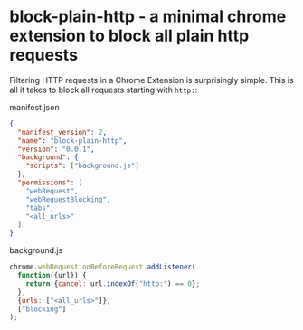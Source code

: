 # block-plain-http - a minimal chrome extension to block all plain http requests

Filtering HTTP requests in a Chrome Extension is surprisingly simple. This is all it takes to block all requests starting with `http:`:

manifest.json

``` json
{
  "manifest_version": 2,
  "name": "block-plain-http",
  "version": "0.0.1",
  "background": {
    "scripts": ["background.js"]
  },
  "permissions": [
    "webRequest",
    "webRequestBlocking",
    "tabs",
    "<all_urls>"
  ]
}
```

background.js

``` js
chrome.webRequest.onBeforeRequest.addListener(
  function({url}) {
    return {cancel: url.indexOf("http:") == 0};
  },
  {urls: ["<all_urls>"]},
  ["blocking"]
);
```
